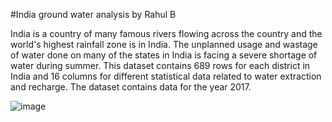 #India ground water analysis by Rahul B

India is a country of many famous rivers flowing across the country and the world's highest rainfall zone is in India. The unplanned usage and wastage of water done on many of the states in India is facing a severe shortage of water during summer. This dataset contains 689 rows for each district in India and 16 columns for different statistical data related to water extraction and recharge. The dataset contains data for the year 2017.

![image](https://github.com/rahul13289/Proposal-for-DST-WaterTechnology/assets/97829880/cb95520b-012f-49bd-b1b0-bcfd02a18e5b)

